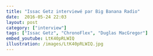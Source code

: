 ```yaml
---
title: "Issac Getz interviewé par Big Banana Radio"
date:  2016-05-24 22:03
layout: post
category: ["interview"]
tags: ["Issac Getz", "ChronoFlex", "Duglas MacGregor"]
embed_youtube: LtK40pRLWIQ
illustration: /images/LtK40pRLWIQ.jpg
---
```

